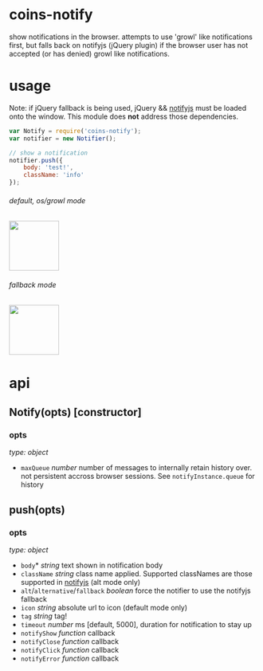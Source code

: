 # coins-notify
show notifications in the browser. attempts to use 'growl' like notifications first, but falls back on notifyjs (jQuery plugin) if the browser user has not accepted (or has denied) growl like notifications.

# usage
Note: if jQuery fallback is being used, jQuery && [notifyjs](http://notifyjs.com/) must be loaded onto the window.  This module does **not** address those dependencies.

```js
var Notify = require('coins-notify');
var notifier = new Notifier();

// show a notification
notifier.push({
    body: 'test!',
    className: 'info'
});
```
###### default, os/growl mode
<img src="https://raw.githubusercontent.com/cdaringe/coins-notify/master/img/coins-notify-growl.png" height="100px" />

###### fallback mode
<img src="https://raw.githubusercontent.com/cdaringe/coins-notify/master/img/coins-notify-notifyjs.png" height="100px" />


# api
## Notify(opts) [constructor]
### opts
*type: object*
- `maxQueue` *number* number of messages to internally retain history over.  not persistent accross browser sessions. See `notifyInstance.queue` for history


## push(opts)
### opts
*type: object*

- `body`* *string* text shown in notification body
- `className` *string* class name applied.  Supported classNames are those supported in [notifyjs](http://notifyjs.com/) (alt mode only)
- `alt`/`alternative`/`fallback` *boolean* force the notifier to use the notifyjs fallback
- `icon` *string* absolute url to icon (default mode only)
- `tag` *string* tag!
- `timeout` *number* ms [default, 5000], duration for notification to stay up
- `notifyShow` *function* callback
- `notifyClose` *function* callback
- `notifyClick` *function* callback
- `notifyError` *function* callback
